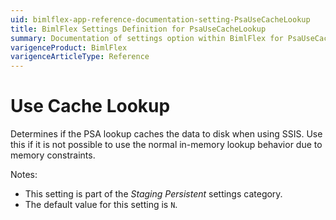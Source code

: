 ```yaml
---
uid: bimlflex-app-reference-documentation-setting-PsaUseCacheLookup
title: BimlFlex Settings Definition for PsaUseCacheLookup
summary: Documentation of settings option within BimlFlex for PsaUseCacheLookup
varigenceProduct: BimlFlex
varigenceArticleType: Reference
---
```


# Use Cache Lookup

Determines if the PSA lookup caches the data to disk when using SSIS. Use this if it is not possible to use the normal in-memory lookup behavior due to memory constraints.

Notes:

* This setting is part of the *Staging Persistent* settings category.
* The default value for this setting is `N`.
